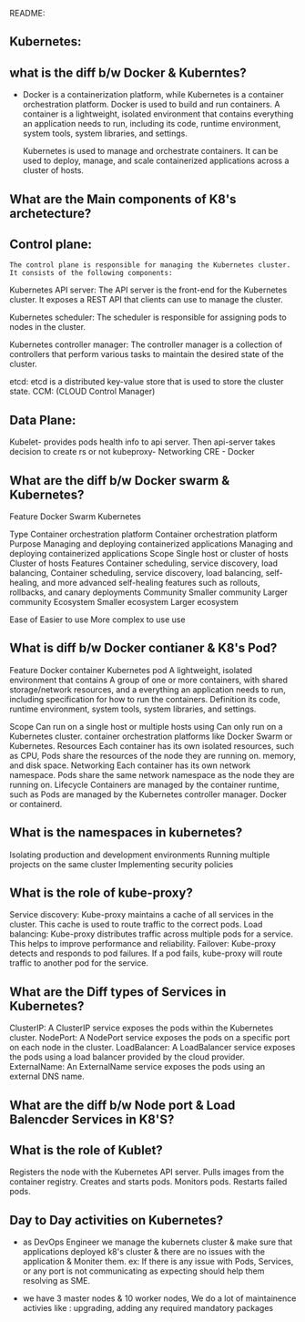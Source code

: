 README:

Kubernetes: 
---------

what is the diff b/w Docker & Kuberntes?
----------------
  - Docker is a containerization platform, while Kubernetes is a container orchestration platform.
    Docker is used to build and run containers. A container is a lightweight, isolated environment that contains everything an application needs to run, including its          code, runtime environment, system tools, system libraries, and settings.

    Kubernetes is used to manage and orchestrate containers. It can be used to deploy, manage, and scale containerized applications across a cluster of hosts.

What are the Main components of K8's archetecture?  
--------------------
  Control plane: 
  -------------
    The control plane is responsible for managing the Kubernetes cluster. It consists of the following components:

  Kubernetes API server: 
    The API server is the front-end for the Kubernetes cluster. It exposes a REST API that clients can use to manage the cluster.
    
  Kubernetes scheduler: 
    The scheduler is responsible for assigning pods to nodes in the cluster.
    
  Kubernetes controller manager: 
    The controller manager is a collection of controllers that perform various tasks to maintain the desired state of the cluster.
    
  etcd: 
    etcd is a distributed key-value store that is used to store the cluster state.
  CCM: (CLOUD Control Manager)
    

  Data Plane:
  ----------
  Kubelet- provides pods health info to api server. Then api-server takes decision to create rs or not
  kubeproxy- Networking
  CRE - Docker  

What are the diff b/w Docker swarm & Kubernetes?
---------------

Feature	              Docker Swarm	                                                    Kubernetes

Type	      Container orchestration platform	                                  Container orchestration platform
Purpose	    Managing and deploying containerized applications	                  Managing and deploying containerized applications
Scope	      Single host or cluster of hosts	                                    Cluster of hosts
Features	  Container scheduling, service discovery, load balancing,            Container scheduling, service discovery, load balancing, self-healing, and more advanced                  self-healing                                                       features such as rollouts, rollbacks, and canary deployments
Community	  Smaller community	                                                  Larger community
Ecosystem	  Smaller ecosystem	                                                  Larger ecosystem

Ease of    	Easier to use	                                                      More complex to use
use

What is diff b/w Docker contianer & K8's Pod?
-------------------

Feature                      	Docker container	                                                  Kubernetes pod
                	A lightweight, isolated environment that contains            A group of one or more containers, with shared storage/network resources, and a
                  everything an application needs to run, including            specification for how to run the containers.
Definition        its code, runtime environment, system tools, 
                  system libraries, and settings.
                  

Scope	          Can run on a single host or multiple hosts using             	Can only run on a Kubernetes cluster.
                container orchestration platforms like Docker Swarm or 
                Kubernetes.
Resources    	  Each container has its own isolated resources, such as CPU,    Pods share the resources of the node they are running on.
               memory, and disk space.
Networking	   Each container has its own network namespace.	                 Pods share the same network namespace as the node they are running on.
Lifecycle	     Containers are managed by the container runtime, such as 	       Pods are managed by the Kubernetes controller manager.
               Docker or containerd.

What is the namespaces in kubernetes?
-----------------


Isolating production and development environments
Running multiple projects on the same cluster
Implementing security policies

What is the role of kube-proxy?
---------------

Service discovery: 
  Kube-proxy maintains a cache of all services in the cluster. This cache is used to route traffic to the correct pods.
Load balancing:
  Kube-proxy distributes traffic across multiple pods for a service. This helps to improve performance and reliability.
Failover: 
  Kube-proxy detects and responds to pod failures. If a pod fails, kube-proxy will route traffic to another pod for the service.


What are the Diff types of Services in Kubernetes?
------------------

ClusterIP: A ClusterIP service exposes the pods within the Kubernetes cluster.
NodePort: A NodePort service exposes the pods on a specific port on each node in the cluster.
LoadBalancer: A LoadBalancer service exposes the pods using a load balancer provided by the cloud provider.
ExternalName: An ExternalName service exposes the pods using an external DNS name.

What are the diff b/w Node port & Load Balencder Services in K8'S?
-------------------------

What is the role of Kublet?
----------------------
Registers the node with the Kubernetes API server.
Pulls images from the container registry.
Creates and starts pods.
Monitors pods.
Restarts failed pods.

Day to Day activities on Kubernetes?
---------------------------------
  - as DevOps Engineer we manage the kubernets cluster & make sure that applications deployed k8's cluster & there are no issues with the application & Moniter them.
    ex:
    If there is any issue with Pods, Services, or any port is not communicating as expecting should help them resolving as SME.
    
  - we have 3 master nodes & 10 worker nodes, We do a lot of maintainence activies like : upgrading, adding any required mandatory packages 

